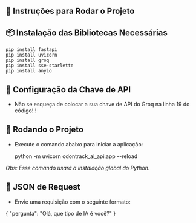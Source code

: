 ## 📄 Instruções para Rodar o Projeto
## 📦 Instalação das Bibliotecas Necessárias

    pip install fastapi
    pip install uvicorn
    pip install groq
    pip install sse-starlette
    pip install anyio

## 🔑 Configuração da Chave de API
- Não se esqueça de colocar a sua chave de API do Groq na linha 19 do código!!!

## 🚀 Rodando o Projeto
- Execute o comando abaixo para iniciar a aplicação:

    python -m uvicorn odontrack_ai_api:app --reload

*Obs: Esse comando usará a instalação global do Python.*

## 📡 JSON de Request
- Envie uma requisição com o seguinte formato:

{
    "pergunta": "Olá, que tipo de IA é você?"
}
